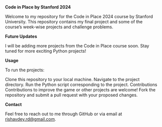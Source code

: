 **Code in Place by Stanford 2024**

Welcome to my repository for the Code in Place 2024 course by Stanford University. This repository contains my final project and some of the course’s week-wise projects and challenge problems.

**Future Updates**

I will be adding more projects from the Code in Place course soon. Stay tuned for more exciting Python projects!

**Usage**

To run the projects:

Clone this repository to your local machine.
Navigate to the project directory.
Run the Python script corresponding to the project.
Contributions
Contributions to improve the game or other projects are welcome! Fork the repository and submit a pull request with your proposed changes.

**Contact**

Feel free to reach out to me through GitHub or via email at rishavdey.rd@gmail.com.
